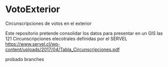 # VotoExterior
Circunscripciones de votos en el exterior

Este repositorio pretende consolidar los datos para presentar en un GIS las 121 Circunscripciones elecotrales definidas por el SERVEL https://www.servel.cl/wp-content/uploads/2017/04/Tabla_Circunscripciones.pdf

probado branches
